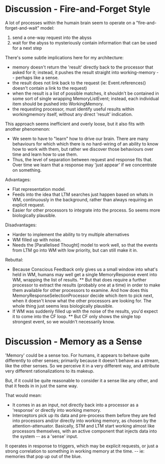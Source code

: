 # Discussion - Fire-and-Forget Style
A lot of processes within the humain brain seem to operate on a "fire-and-forget-and-wait" model:
1. send a one-way request into the abyss
2. wait for the abyss to mysteriously contain information that can be used for a next step

There's some subtle implications here for my architecture:
* memory doesn't return the 'result' directly back to the processor that asked for it; instead, it pushes the result straight into working-memory -- perhaps like a sense.
* the result does not link back to the request (ie: Event.references() doesn't contain a link to the request)
* when the result is a list of possible matches, it shouldn't be contained in some sort of single wrapping MemoryListEvent; instead, each individual item should be pushed into WorkingMemory.
* the requesting processor, must identify useful results within workingmemory itself, without any direct 'result' indication.

This approach seems inefficient and overly loose, but it also fits with another phenomenon:
* We seem to have to "learn" how to drive our brain. There are many behaviours for which which there is no hard-wiring of an ability to know how to work with them, but rather we discover those behaviours over time and learn how to use them.
* Thus, the level of separation between request and response fits that. Over time we learn that a response may 'just appear' if we concentrate on something.

Advantages:
* Flat representation model.
* Feeds into the idea that LTM searches just happen based on whats in WM, continuously in the background, rather than always requiring an explicit request.
* Easier for other processors to integrate into the process. So seems more biologically plausible.

Disadvantages:
* Harder to implement the ability to try multiple alternatives
* WM filled up with noise.
* Needs the [Parallelised Thought] model to work well, so that the events from LTM go into WM with low priority, but can still make it in.

Rebuttal:
* Because Conscious Feedback only gives us a small window into what's held in WM, humans may well get a single MemoryResponse event into WM, wrapping the list of results.
** But that does require a further processor to extract the results (probably one at a time) in order to make them available for other processors to examine. And how does this MemoryResponseSelectionProcessor decide which item to pick next, when it doesn't know what the other processors are looking for. The whole thing just seems less biologically plausible.
* If WM was suddenly filled up with the noise of the results, you'd expect it to come into the CF loop.
** But CF only shows the single top strongest event, so we wouldn't necessarily know.

# Discussion - Memory as a Sense
'Memory' could be a sense too. For humans, it appears to behave quite differently to other senses; primarily because it doesn't behave as a stream, like the other senses. So we perceive it in a very different way, and attribute very different rationalizations to its makeup.

But, if it could be quite reasonable to consider it a sense like any other, and that it feeds in in just the same way.

That would mean:
* It comes in as an input, not directly back into a processor as a 'response' or directly into working memory.
* Interceptors pick up its data and pre-process them before they are fed into processors and/or directly into working memory, as chosen by the attention-attenuator. Basically, STM and LTM start working almost like processors themselves, with an active component that injects data into the system -- as a 'sense' input.

It operates in response to triggers, which may be explicit requests, or just a strong correlation to something in working memory at the time. -- ie: memories that pop up out of the blue.
